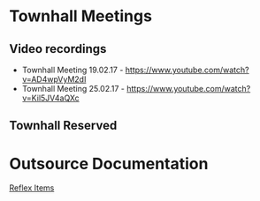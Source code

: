 # Townhall Meetings

## Video recordings

- Townhall Meeting 19.02.17 - https://www.youtube.com/watch?v=AD4wpVyM2dI
- Townhall Meeting 25.02.17 - https://www.youtube.com/watch?v=Kil5JV4aQXc

## Townhall Reserved

# Outsource Documentation

[Reflex Items](http://tinyurl.com/Reflex-Items)
